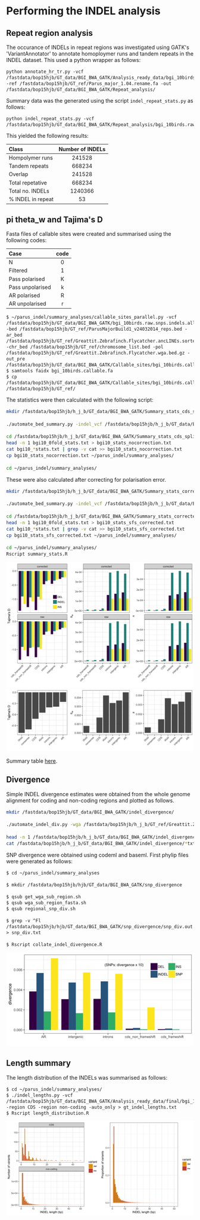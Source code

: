 # Performing the INDEL analysis

## Repeat region analysis

The occurance of INDELs in repeat regions was investigated using GATK's 'VariantAnnotator' to annotate homoploymer runs and tandem repeats in the INDEL dataset. This used a python wrapper as follows:

```
python annotate_hr_tr.py -vcf /fastdata/bop15hjb/GT_data/BGI_BWA_GATK/Analysis_ready_data/bgi_10birds.raw.snps.indels.all_sites.rawindels.recalibrated.filtered_t99.0.pass.maxlength50.biallelic.coveragefiltered.pass.repeatfilter.pass.vcf -ref /fastdata/bop15hjb/GT_ref/Parus_major_1.04.rename.fa -out /fastdata/bop15hjb/GT_data/BGI_BWA_GATK/Repeat_analysis/
```
Summary data was the generated using the script ```indel_repeat_stats.py``` as follows:

```
python indel_repeat_stats.py -vcf /fastdata/bop15hjb/GT_data/BGI_BWA_GATK/Repeat_analysis/bgi_10birds.raw.snps.indels.all_sites.rawindels.recalibrated.filtered_t99.0.pass.maxlength50.biallelic.coveragefiltered.pass.repeatfilter.pass.hr.tr.vcf
```

This yielded the following results:

|Class	          |Number of INDELs|
|:----------------|:--------------:|
|Hompolymer runs	|241528          |
|Tandem repeats	  |668234          |
|Overlap	        |241528          |
|Total repetative	|668234          |
|Total no. INDELs	|1240366         | 
|% INDEL in repeat|53              |


## pi theta_w and Tajima's D

Fasta files of callable sites were created and summarised using the following codes:

| Case            | code  |
|:----------------|:-----:|
| N               | 0     |
| Filtered        | 1     |
| Pass polarised  | K     |
| Pass unpolarised| k     |
| AR polarised    | R     |
| AR unpolarised  | r     |

```
$ ~/parus_indel/summary_analyses/callable_sites_parallel.py -vcf /fastdata/bop15hjb/GT_data/BGI_BWA_GATK/bgi_10birds.raw.snps.indels.all_sites.vcf.bgz -bed /fastdata/bop15hjb/GT_ref/ParusMajorBuild1_v24032014_reps.bed -ar_bed /fastdata/bop15hjb/GT_ref/Greattit.Zebrafinch.Flycatcher.ancLINEs.sorted.bed.gz -chr_bed /fastdata/bop15hjb/GT_ref/chromosome_list.bed -pol /fastdata/bop15hjb/GT_ref/Greattit.Zebrafinch.Flycatcher.wga.bed.gz -out_pre /fastdata/bop15hjb/GT_data/BGI_BWA_GATK/Callable_sites/bgi_10birds.callable
$ samtools faidx bgi_10birds.callable.fa
$ cp /fastdata/bop15hjb/GT_data/BGI_BWA_GATK/Callable_sites/bgi_10birds.callable.fa* /fastdata/bop15hjb/GT_ref/
```

The statistics were then calculated with the following script:
<!---
```
$ cd /fastdata/bop15hjb/GT_data/BGI_BWA_GATK/Summary_stats

$ ~/parus_indel/summary_analyses/automate_bed_summary.py -indel_vcf /fastdata/bop15hjb/GT_data/BGI_BWA_GATK/Analysis_ready_data/final/bgi_10birds.filtered_indels.pol.anno.recomb.line.vcf.gz -snp_vcf /fastdata/bop15hjb/GT_data/BGI_BWA_GATK/Analysis_ready_data/final/bgi_10birds.filtered_snps.pol.anno.degen.line.vcf.gz -region_list ~/parus_indel/summary_analyses/gt_stat_regions.txt -out_pre /fastdata/bop15hjb/GT_data/BGI_BWA_GATK/Summary_stats/bgi10 -evolgen
$ head -n 1 bgi10_0fold_stats.txt > bgi10_stats.txt
$ cat bgi10_*stats.txt | grep -v cat >> bgi10_stats.txt
$ cp bgi10_stats.txt ~/parus_indel/summary_analyses/

$ ~/parus_indel/summary_analyses/automate_bed_callable.py -call_fa /fastdata/bop15hjb/GT_ref/bgi_10birds.callable.fa -chr_list /fastdata/bop15hjb/GT_ref/gt_autosomes.txt -region_list ~/parus_indel/summary_analyses/gt_call_regions.txt -out_pre /fastdata/bop15hjb/GT_data/BGI_BWA_GATK/Summary_stats/gt_call -evolgen
$ head -n 1 gt_call_0fold.txt > bgi10_call.txt
$ cat gt_call_*txt | grep -v ^cat >> bgi10_call.txt 
$ cp bgi10_call.txt ~/parus_indel/summary_analyses/
```
--->
```bash
mkdir /fastdata/bop15hjb/h_j_b/GT_data/BGI_BWA_GATK/Summary_stats_cds_split_uncorrected

./automate_bed_summary.py -indel_vcf /fastdata/bop15hjb/h_j_b/GT_data/BGI_BWA_GATK/Analysis_ready_data/final/bgi_10birds.filtered_indels.pol.anno.recomb.line.vcf.gz -snp_vcf /fastdata/bop15hjb/h_j_b/GT_data/BGI_BWA_GATK/Analysis_ready_data/final/bgi_10birds.filtered_snps.pol.anno.degen.line.vcf.gz -region_list gt_stat_regions_correctedsfs.txt -out_pre /fastdata/bop15hjb/h_j_b/GT_data/BGI_BWA_GATK/Summary_stats_cds_split_uncorrected/bgi10 -evolgen

cd /fastdata/bop15hjb/h_j_b/GT_data/BGI_BWA_GATK/Summary_stats_cds_split_uncorrected
head -n 1 bgi10_0fold_stats.txt > bgi10_stats_nocorrection.txt
cat bgi10_*stats.txt | grep -v cat >> bgi10_stats_nocorrection.txt
cp bgi10_stats_nocorrection.txt ~/parus_indel/summary_analyses/

cd ~/parus_indel/summary_analyses/
```
These were also calculated after correcting for polarisation error.

```bash
mkdir /fastdata/bop15hjb/h_j_b/GT_data/BGI_BWA_GATK/Summary_stats_corrected_sfs

./automate_bed_summary.py -indel_vcf /fastdata/bop15hjb/h_j_b/GT_data/BGI_BWA_GATK/Analysis_ready_data/final/bgi_10birds.filtered_indels.pol.anno.recomb.line.vcf.gz -snp_vcf /fastdata/bop15hjb/h_j_b/GT_data/BGI_BWA_GATK/Analysis_ready_data/final/bgi_10birds.filtered_snps.pol.anno.degen.line.vcf.gz -region_list gt_stat_regions_correctedsfs.txt -out_pre /fastdata/bop15hjb/h_j_b/GT_data/BGI_BWA_GATK/Summary_stats_corrected_sfs/bgi10 -correct_sfs -evolgen

cd /fastdata/bop15hjb/h_j_b/GT_data/BGI_BWA_GATK/Summary_stats_corrected_sfs
head -n 1 bgi10_0fold_stats.txt > bgi10_stats_sfs_corrected.txt
cat bgi10_*stats.txt | grep -v cat >> bgi10_stats_sfs_corrected.txt
cp bgi10_stats_sfs_corrected.txt ~/parus_indel/summary_analyses/

cd ~/parus_indel/summary_analyses/
Rscript summary_stats.R 
```

![stats_plot](gt_summary_stats.png)
![](gt_summary_stats_snps.png)

Summary table [here](bgi10_summary_stats.csv).

## Divergence

Simple INDEL divergence estimates were obtained from the whole genome alignment for coding and non-coding regions and plotted as follows.

```bash
mkdir /fastdata/bop15hjb/GT_data/BGI_BWA_GATK/indel_divergence/

./automate_indel_div.py -wga /fastdata/bop15hjb/h_j_b/GT_ref/Greattit.Zebrafinch.Flycatcher.wga.bed.gz -region_list gt_call_regions.txt -out_dir /fastdata/bop15hjb/h_j_b/GT_data/BGI_BWA_GATK/indel_divergence/ -evolgen

head -n 1 /fastdata/bop15hjb/h_j_b/GT_data/BGI_BWA_GATK/indel_divergence/gt_indel_div_AR.txt  > gt_indel_div_frameshifts.txt
cat /fastdata/bop15hjb/h_j_b/GT_data/BGI_BWA_GATK/indel_divergence/*txt | grep -v ^cat | grep -v nonsense | grep -v noU | grep -v fold | grep -v UCNE >> gt_indel_div_frameshifts.txt
```

SNP divergence were obtained using codeml and baseml. First phylip files were generated as follows:

```
$ cd ~/parus_indel/summary_analyses

$ mkdir /fastdata/bop15hjb/hjb/GT_data/BGI_BWA_GATK/snp_divergence

$ qsub get_wga_sub_region.sh
$ qsub wga_sub_region_fasta.sh 
$ qsub regional_snp_div.sh

$ grep -v ^Fl /fastdata/bop15hjb/hjb/GT_data/BGI_BWA_GATK/snp_divergence/snp_div.out > snp_div.txt

$ Rscript collate_indel_divergence.R 
```

![div](indel_divergence.png)

## Length summary

The length distribution of the INDELs was summarised as follows:

```
$ cd ~/parus_indel/summary_analyses/
$ ./indel_lengths.py -vcf /fastdata/bop15hjb/GT_data/BGI_BWA_GATK/Analysis_ready_data/final/bgi_10birds.filtered_indels.pol.anno.recomb.line.vcf.gz -region CDS -region non-coding -auto_only > gt_indel_lengths.txt
$ Rscript length_distribution.R
```

![length_plots](gt_lengths.png)
